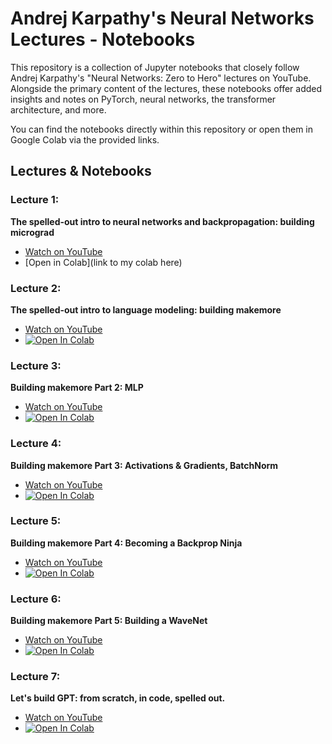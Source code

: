 # Andrej Karpathy's Neural Networks Lectures - Notebooks

This repository is a collection of Jupyter notebooks that closely follow Andrej Karpathy's "Neural Networks: Zero to Hero" lectures on YouTube. Alongside the primary content of the lectures, these notebooks offer added insights and notes on PyTorch, neural networks, the transformer architecture, and more.

You can find the notebooks directly within this repository or open them in Google Colab via the provided links.

## Lectures & Notebooks

### Lecture 1:

**The spelled-out intro to neural networks and backpropagation: building micrograd**

- [Watch on YouTube](https://www.youtube.com/watch?v=VMj-3S1tku0)
- [Open in Colab](link to my colab here)

### Lecture 2:

**The spelled-out intro to language modeling: building makemore**

- [Watch on YouTube](https://www.youtube.com/watch?v=PaCmpygFfXo)
- [![Open In Colab](https://colab.research.google.com/assets/colab-badge.svg)](https://colab.research.google.com/drive/1Lxg8oGpjyPew-XNxIrbiKV6inXViHsW3?usp=sharing)

### Lecture 3:

**Building makemore Part 2: MLP**

- [Watch on YouTube](https://www.youtube.com/watch?v=TCH_1BHY58I)
- [![Open In Colab](https://colab.research.google.com/assets/colab-badge.svg)](https://colab.research.google.com/drive/1et9dveI0yxyfjQcQIwc4ww5sTHYPQX9H?usp=sharing)

### Lecture 4:

**Building makemore Part 3: Activations & Gradients, BatchNorm**

- [Watch on YouTube](https://www.youtube.com/watch?v=P6sfmUTpUmc)
- [![Open In Colab](https://colab.research.google.com/assets/colab-badge.svg)](https://colab.research.google.com/drive/1juQy8L6gBxgHjP5nL8p4P9C0SIrOYKci?usp=sharing)

### Lecture 5:

**Building makemore Part 4: Becoming a Backprop Ninja**

- [Watch on YouTube](https://www.youtube.com/watch?v=q8SA3rM6ckI)
- [![Open In Colab](https://colab.research.google.com/assets/colab-badge.svg)](https://colab.research.google.com/drive/1pXO9YsIIAfChJZRGgMfj2L2W3y94hi1N?usp=sharing)

### Lecture 6:

**Building makemore Part 5: Building a WaveNet**

- [Watch on YouTube](https://www.youtube.com/watch?v=t3YJ5hKiMQ0)
- [![Open In Colab](https://colab.research.google.com/assets/colab-badge.svg)](https://colab.research.google.com/drive/1RDP0EzBZRGm-yT5SSYO42QagZrmNDLXJ?usp=sharing)

### Lecture 7:

**Let's build GPT: from scratch, in code, spelled out.**

- [Watch on YouTube](https://www.youtube.com/watch?v=kCc8FmEb1nY)
- [![Open In Colab](https://colab.research.google.com/assets/colab-badge.svg)](https://colab.research.google.com/drive/1C-tKfkBFae0uLwwgf6tz6YVa9QyOlQ3N?usp=sharing)

